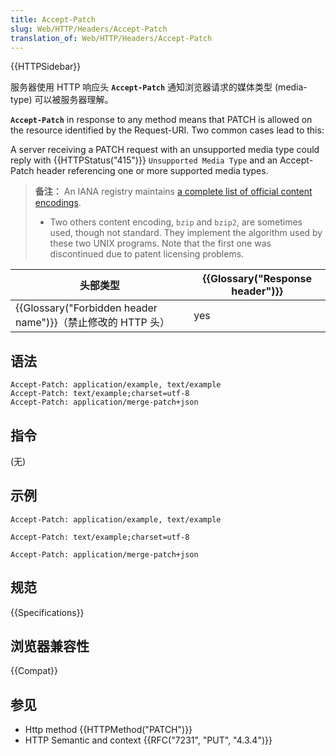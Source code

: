 ```yaml
---
title: Accept-Patch
slug: Web/HTTP/Headers/Accept-Patch
translation_of: Web/HTTP/Headers/Accept-Patch
---
```

{{HTTPSidebar}}

服务器使用 HTTP 响应头 **`Accept-Patch`** 通知浏览器请求的媒体类型 (media-type) 可以被服务器理解。

**`Accept-Patch`** in response to any method means that PATCH is allowed on the resource identified by the Request-URI. Two common cases lead to this:

A server receiving a PATCH request with an unsupported media type could reply with {{HTTPStatus("415")}} `Unsupported Media Type` and an Accept-Patch header referencing one or more supported media types.

> **备注：** An IANA registry maintains [a complete list of official content encodings](http://www.iana.org/assignments/http-parameters/http-parameters.xml#http-parameters-1).
>
> - Two others content encoding, `bzip` and `bzip2`, are sometimes used, though not standard. They implement the algorithm used by these two UNIX programs. Note that the first one was discontinued due to patent licensing problems.

| 头部类型                                                               | {{Glossary("Response header")}} |
| ---------------------------------------------------------------------- | ---------------------------------------- |
| {{Glossary("Forbidden header name")}}（禁止修改的 HTTP 头） | yes                                      |

## 语法

```plain
Accept-Patch: application/example, text/example
Accept-Patch: text/example;charset=utf-8
Accept-Patch: application/merge-patch+json
```

## 指令

(无)

## 示例

```plain
Accept-Patch: application/example, text/example

Accept-Patch: text/example;charset=utf-8

Accept-Patch: application/merge-patch+json
```

## 规范

{{Specifications}}

## 浏览器兼容性

{{Compat}}

## 参见

- Http method {{HTTPMethod("PATCH")}}
- HTTP Semantic and context {{RFC("7231", "PUT", "4.3.4")}}

